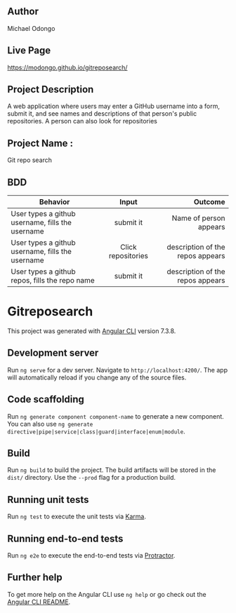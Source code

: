 ## Author
   Michael Odongo

## Live Page
   https://modongo.github.io/gitreposearch/

## Project Description
   A web application where users may enter a GitHub username into a form, submit it, and see names and descriptions of that person's public repositories. A person can also look for repositories

## Project Name :  
   Git repo search

## BDD

| Behavior        | Input           | Outcome  |
| ------------- |:-------------:| -----:|
| User types a github username, fills the username| submit it | Name of person appears |
| User types a github username, fills the username | Click repositories | description of the repos appears |
| User types a github repos, fills the repo name  | submit it | description of the repos appears |


# Gitreposearch

This project was generated with [Angular CLI](https://github.com/angular/angular-cli) version 7.3.8.

## Development server

Run `ng serve` for a dev server. Navigate to `http://localhost:4200/`. The app will automatically reload if you change any of the source files.

## Code scaffolding

Run `ng generate component component-name` to generate a new component. You can also use `ng generate directive|pipe|service|class|guard|interface|enum|module`.

## Build

Run `ng build` to build the project. The build artifacts will be stored in the `dist/` directory. Use the `--prod` flag for a production build.

## Running unit tests

Run `ng test` to execute the unit tests via [Karma](https://karma-runner.github.io).

## Running end-to-end tests

Run `ng e2e` to execute the end-to-end tests via [Protractor](http://www.protractortest.org/).

## Further help

To get more help on the Angular CLI use `ng help` or go check out the [Angular CLI README](https://github.com/angular/angular-cli/blob/master/README.md).
